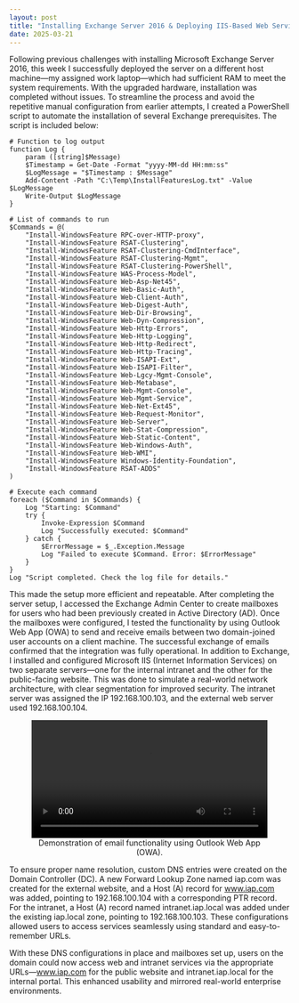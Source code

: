 ```yaml
---
layout: post
title: "Installing Exchange Server 2016 & Deploying IIS-Based Web Services"
date: 2025-03-21
---
```


Following previous challenges with installing Microsoft Exchange Server 2016, this week I successfully deployed the server on a different host machine—my assigned work laptop—which had sufficient RAM to meet the system requirements. With the upgraded hardware, installation was completed without issues. To streamline the process and avoid the repetitive manual configuration from earlier attempts, I created a PowerShell script to automate the installation of several Exchange prerequisites. The script is included below:

```
# Function to log output
function Log {
    param ([string]$Message)
    $Timestamp = Get-Date -Format "yyyy-MM-dd HH:mm:ss"
    $LogMessage = "$Timestamp : $Message"
    Add-Content -Path "C:\Temp\InstallFeaturesLog.txt" -Value $LogMessage
    Write-Output $LogMessage
}

# List of commands to run
$Commands = @(
    "Install-WindowsFeature RPC-over-HTTP-proxy",
    "Install-WindowsFeature RSAT-Clustering",
    "Install-WindowsFeature RSAT-Clustering-CmdInterface",
    "Install-WindowsFeature RSAT-Clustering-Mgmt",
    "Install-WindowsFeature RSAT-Clustering-PowerShell",
    "Install-WindowsFeature WAS-Process-Model",
    "Install-WindowsFeature Web-Asp-Net45",
    "Install-WindowsFeature Web-Basic-Auth",
    "Install-WindowsFeature Web-Client-Auth",
    "Install-WindowsFeature Web-Digest-Auth",
    "Install-WindowsFeature Web-Dir-Browsing",
    "Install-WindowsFeature Web-Dyn-Compression",
    "Install-WindowsFeature Web-Http-Errors",
    "Install-WindowsFeature Web-Http-Logging",
    "Install-WindowsFeature Web-Http-Redirect",
    "Install-WindowsFeature Web-Http-Tracing",
    "Install-WindowsFeature Web-ISAPI-Ext",
    "Install-WindowsFeature Web-ISAPI-Filter",
    "Install-WindowsFeature Web-Lgcy-Mgmt-Console",
    "Install-WindowsFeature Web-Metabase",
    "Install-WindowsFeature Web-Mgmt-Console",
    "Install-WindowsFeature Web-Mgmt-Service",
    "Install-WindowsFeature Web-Net-Ext45",
    "Install-WindowsFeature Web-Request-Monitor",
    "Install-WindowsFeature Web-Server",
    "Install-WindowsFeature Web-Stat-Compression",
    "Install-WindowsFeature Web-Static-Content",
    "Install-WindowsFeature Web-Windows-Auth",
    "Install-WindowsFeature Web-WMI",
    "Install-WindowsFeature Windows-Identity-Foundation",
    "Install-WindowsFeature RSAT-ADDS"
)

# Execute each command
foreach ($Command in $Commands) {
    Log "Starting: $Command"
    try {
        Invoke-Expression $Command
        Log "Successfully executed: $Command"
    } catch {
        $ErrorMessage = $_.Exception.Message
        Log "Failed to execute $Command. Error: $ErrorMessage"
    }
}
Log "Script completed. Check the log file for details."
```

This made the setup more efficient and repeatable. After completing the server setup, I accessed the Exchange Admin Center to create mailboxes for users who had been previously created in Active Directory (AD). Once the mailboxes were configured, I tested the functionality by using Outlook Web App (OWA) to send and receive emails between two domain-joined user accounts on a client machine. The successful exchange of emails confirmed that the integration was fully operational.
In addition to Exchange, I installed and configured Microsoft IIS (Internet Information Services) on two separate servers—one for the internal intranet and the other for the public-facing website. This was done to simulate a real-world network architecture, with clear segmentation for improved security. The intranet server was assigned the IP 192.168.100.103, and the external web server used 192.168.100.104.

<figure style="max-width: 100%; height: auto; text-align: center;">
    <video style="width: 100%; height: auto;" controls>
        <source src="{{ '/assets/videos/demo_email.mp4' | relative_url }}" type="video/mp4">
        Your browser does not support the video tag.
    </video>
    <figcaption>Demonstration of email functionality using Outlook Web App (OWA).</figcaption>
</figure>

To ensure proper name resolution, custom DNS entries were created on the Domain Controller (DC). A new Forward Lookup Zone named iap.com was created for the external website, and a Host (A) record for www.iap.com was added, pointing to 192.168.100.104 with a corresponding PTR record. For the intranet, a Host (A) record named intranet.iap.local was added under the existing iap.local zone, pointing to 192.168.100.103. These configurations allowed users to access services seamlessly using standard and easy-to-remember URLs.

With these DNS configurations in place and mailboxes set up, users on the domain could now access web and intranet services via the appropriate URLs—www.iap.com for the public website and intranet.iap.local for the internal portal. This enhanced usability and mirrored real-world enterprise environments.
